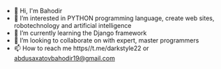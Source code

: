 - 👋 Hi, I'm Bahodir 
- 👀 I’m interested in PYTHON programming language, create web sites, robotechnology and artificial intelligence 
- 🌱 I’m currently learning the Django framework
- 💞️ I’m looking to collaborate on with expert, master programmers
- 📫 How to reach me https//t.me/darkstyle22 or abdusaxatovbahodir19@gmail.com 

